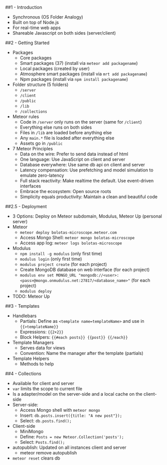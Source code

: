 ##1 - Introduction

  * Synchronous (OS Folder Analogy)
  * Built on top of Node.js
  * For real-time web apps
  * Shareable Javascript on both sides (server/client)

##2 - Getting Started
  * Packages
    - Core packages
    - Smart packages (37) (install via `meteor add packagename`)
    - Local packages (created by user)
    - Atmosphere smart packages (install via `mrt add packagename`)
    - Npm packages (install via `npm install packagename`)
  * Folder structure (5 folders)
    - `/server`
    - `/client`
    - `/public`
    - `/lib`
    - `/collections`
  * Meteor rules
    - Code in `/server` only runs on the server (same for `/client`)
    - Everything else runs on both sides
    - Files in `/lib` are loaded before anything else
    - Any `main.*` file is loaded after everything else
    - Assets go in `/public`
  * 7 Meteor Principles 
    - Data on the wire: Prefer to send data instead of html
    - One language: Use JavaScript on client and server
    - Database everywhere: Use same db api on client and server
    - Latency compensation: Use prefetching and model simulation to emulate zero-latency
    - Full stack reactivity: Make realtime the default. Use event-driven interfaces
    - Embrace the ecosystem: Open source roots
    - Simplicity equals productivity: Maintain a clean and beautiful code

##2.5 - Deployment
  * 3 Options: Deploy on Meteor subdomain, Modulus, Meteor Up (personal server)
  * Meteor
    - `meteor deploy bolotas-microscope.meteor.com`
    - Access Mongo Shell: `meteor mongo bolotas-microscope`
    - Access app log: `meteor logs bolotas-microscope`
  * Modulus
    - `npm install -g modulus` (only first time)
    - `modulus login` (only first time)
    - `modulus project create` (for each project)
    - Create MongoDB database on web interface (for each project)
    - `modulus env set MONGO_URL "mongodb://<user>:<pass>@mongo.onmudulus.net:27817/<database_name>"` (for each project)
    - `modulus deploy`
  * TODO: Meteor Up

##3 - Templates
  * Handlebars
    - Partials: Define as  `<template name=templateName>` and use in `{{>templateName}}`
    - Expressions: `{{2+2}}`
    - Block Helpers: `{{#each posts}} {{post}} {{/each}}`
  * Template Managers
    - Serves data for views
    - Convention: Name the manager after the template (partials)
  * Template Helpers
    - Methods to help

##4 - Collections
  * Available for client and server
  * `var` limits the scope to current file
  * Is a adapter/model on the server-side and a local cache on the client-side
  * Server-side:
    - Access Mongo shell with `meteor mongo`
    - Insert: `db.posts.insert({title: "A new post"});`
    - Select: `db.posts.find();`
  * Client-side
    - MiniMongo
    - Define: `Posts = new Meteor.Collection('posts');`
    - Select: `Posts.find();`
  * autopublish: Updated on all instances client and server
    - meteor remove autopublish 
  * `meteor reset` clears db
